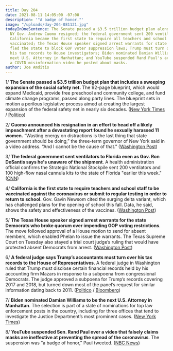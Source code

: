 ```yaml
---
title: Day 204
date: 2021-08-11 14:05:00 -07:00
description: '"A badge of honor."'
image: "/uploads/day-204-081121.jpg"
todayInOneSentence: The Senate passed a $3.5 trillion budget plan along party lines;
  NY Gov. Andrew Cuomo resigned; the federal government sent 200 ventilators to Florida;
  California became the first state to require all teachers and school staff to get
  vaccinated; the Texas House speaker signed arrest warrants for state Democrats who
  fled the state to block GOP voter suppression laws; Trump must turn over some of
  his tax records to House investigators; Biden nominated Damian Williams to be the
  next U.S. Attorney in Manhattan; and YouTube suspended Rand Paul's account over
  a COVID misinformation video he posted about masks.
author: Joe Amditis
---
```


1/ **The Senate passed a $3.5 trillion budget plan that includes a sweeping expansion of the social safety net.** The 92-page blueprint, which would expand Medicaid, provide free preschool and community college, and fund climate change programs, passed along party lines. The blueprint sets in motion a perilous legislative process aimed at creating the largest expansion of the federal safety net in nearly six decades. ([New York Times](https://www.nytimes.com/2021/08/11/us/politics/senate-budget-plan.html) / [Politico](https://www.politico.com/news/2021/08/10/senate-vote-a-rama-503427))

2/ **Cuomo announced his resignation in an effort to head off a likely impeachment after a devastating report found he sexually harassed 11 women.** “Wasting energy on distractions is the last thing that state government should be doing,” the three-term governor of New York said in a video address. “And I cannot be the cause of that.” ([Washington Post](https://www.washingtonpost.com/politics/andrew-cuomo-resigns/2021/08/10/cfd44154-7ac2-11eb-b3d1-9e5aa3d5220c_story.html))

3/ **The federal government sent ventilators to Florida even as Gov. Ron DeSantis says he's unaware of the shipment**. A health administration official confirms the Strategic National Stockpile sent 200 ventilators and 100 high-flow nasal cannula kits to the state of Florida "earlier this week." ([CNN](https://www.cnn.com/2021/08/11/politics/florida-ventilators-desantis/index.html))

4/ **California is the first state to require teachers and school staff to be vaccinated against the coronavirus or submit to regular testing in order to return to school.** Gov. Gavin Newsom cited the surging delta variant, which has challenged plans for the opening of school this fall. Data, he said, shows the safety and effectiveness of the vaccines. ([Washington Post](https://www.washingtonpost.com/education/2021/08/11/california-teacher-covid-vaccine-require/))

5/ **The Texas House speaker signed arrest warrants for the state Democrats who broke quorum over impending GOP voting restrictions**. The move followed approval of a House motion to send for absent members, which enabled Phelan to issue the warrants. The Texas Supreme Court on Tuesday also stayed a trial court judge’s ruling that would have protected absent Democrats from arrest. ([Washington Post](https://www.washingtonpost.com/politics/texas-house-speaker-signs-arrest-warrants-for-democrats-who-broke-quorum-over-voting-restrictions/2021/08/10/fd739c52-fa12-11eb-943a-c5cf30d50e6a_story.html))

6/ **A federal judge says Trump’s accountants must turn over his tax records to the House of Representatives**. A federal judge in Washington ruled that Trump must disclose certain financial records held by his accounting firm Mazars in response to a subpoena from congressional Democrats. The judge approved a subpoena for Trump’s records covering 2017 and 2018, but turned down most of the panel’s request for similar information dating back to 2011. ([Politico](https://www.politico.com/news/2021/08/11/trump-taxes-house-subpoeana-503800) / [Bloomberg](https://www.bloomberg.com/news/articles/2021-08-11/trump-accounting-firm-must-release-some-records-to-congress))

7/ **Biden nominated Damian Williams to be the next U.S. Attorney in Manhattan**. The selection is part of a slate of nominations for top law enforcement posts in the country, including for three offices that tend to investigate the Justice Department’s most prominent cases. ([New York Times](https://www.nytimes.com/2021/08/10/us/politics/biden-us-attorneys.html))

8/ **YouTube suspended Sen. Rand Paul over a video that falsely claims masks are ineffective at preventing the spread of the coronavirus**. The suspension was “a badge of honor," Paul tweeted. ([NBC News](https://www.nbcnews.com/politics/congress/youtube-suspends-sen-rand-paul-over-video-falsely-claiming-masks-n1276534))